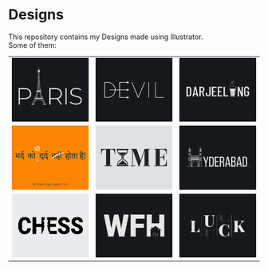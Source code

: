 # Designs
This repository contains my Designs made using Illustrator.<br>
Some of them:<br>
<table>
<tr><td><img src="./2020-12/png/18.12.2020.png"></td><td><img src="./2020-12/png/10.12.2020.png"></td><td><img src="./2020-12/png/31.12.2020.png"></td></tr>
<tr><td><img src="./2020-11/png/19.11.2020.png"></td><td><img src="./2020-11/png/16.11.2020.png"></td><td><img src="./2020-12/png/20.12.2020.png"></td></tr>
<tr><td><img src="./2020-11/png/20.11.2020.png"></td><td><img src="./2021-01/png/05.01.2021.png"></td><td><img src="./2020-12/png/06.12.2020.png"></td></tr>
</table>
